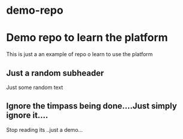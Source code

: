 # demo-repo
# Demo repo to learn the platform
This is just a an example of repo o learn to use the platform

## Just a random subheader


Just some random text

## Ignore the timpass being done....Just simply ignore it....
Stop reading its ..just a demo...

